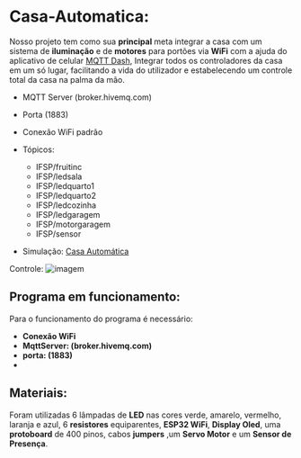 # Casa-Automatica:

Nosso projeto tem como sua **principal** meta integrar a casa com um sistema de **iluminação** e de **motores** para portões via **WiFi** com a ajuda do aplicativo de celular [MQTT Dash](https://play.google.com/store/apps/details?id=net.routix.mqttdash&hl=pt_BR&gl=US), Integrar todos os controladores da casa em um só lugar, facilitando a vida do utilizador e estabelecendo um controle total da casa na palma da mão. 

- MQTT Server (broker.hivemq.com)
 - Porta (1883)
 - Conexão WiFi padrão
 - Tópicos: 
	 - IFSP/fruitinc
	 - IFSP/ledsala
	 - IFSP/ledquarto1
	 - IFSP/ledquarto2
	 - IFSP/ledcozinha
	 - IFSP/ledgaragem
	 - IFSP/motorgaragem
	 - IFSP/sensor

 - Simulação: [Casa Automática](https://wokwi.com/projects/349074362081477202)

Controle: ![imagem](https://i.imgur.com/BYxx7sZ.jpg)
## Programa em funcionamento:

Para o funcionamento do programa é necessário:


 - **Conexão WiFi**
 - **MqttServer: (broker.hivemq.com)**
 -  **porta: (1883)**
 -  
## Materiais:
Foram utilizadas 6 lâmpadas de **LED** nas cores verde, amarelo, vermelho,  laranja e azul, 6 **resistores** equiparentes, **ESP32 WiFi**, **Display Oled**, uma **protoboard** de 400 pinos, cabos **jumpers** ,um **Servo Motor** e um **Sensor de Presença**.
